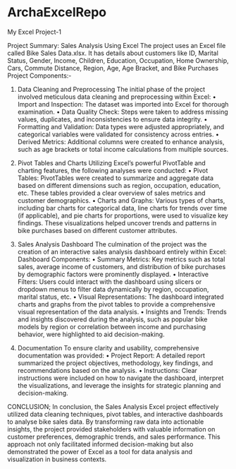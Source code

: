 # ArchaExcelRepo
My Excel Project-1

Project Summary: Sales Analysis Using Excel
The project uses an Excel file called Bike Sales Data.xlsx. It has details about customers like ID, Marital Status, Gender, Income, Children, Education, Occupation, Home Ownership, Cars, Commute Distance, Region, Age, Age Bracket, and Bike Purchases
Project Components:-
1. Data Cleaning and Preprocessing
The initial phase of the project involved meticulous data cleaning and preprocessing within Excel:
•	Import and Inspection: The dataset was imported into Excel for thorough examination.
•	Data Quality Check: Steps were taken to address missing values, duplicates, and inconsistencies to ensure data integrity.
•	Formatting and Validation: Data types were adjusted appropriately, and categorical variables were validated for consistency across entries.
•	Derived Metrics: Additional columns were created to enhance analysis, such as age brackets or total income calculations from multiple sources.
2. Pivot Tables and Charts
Utilizing Excel’s powerful PivotTable and charting features, the following analyses were conducted:
•	Pivot Tables: PivotTables were created to summarize and aggregate data based on different dimensions such as region, occupation, education, etc. These tables provided a clear overview of sales metrics and customer demographics.
•	Charts and Graphs: Various types of charts, including bar charts for categorical data, line charts for trends over time (if applicable), and pie charts for proportions, were used to visualize key findings. These visualizations helped uncover trends and patterns in bike purchases based on different customer attributes.
3. Sales Analysis Dashboard
The culmination of the project was the creation of an interactive sales analysis dashboard entirely within Excel:
Dashboard Components:
•	Summary Metrics: Key metrics such as total sales, average income of customers, and distribution of bike purchases by demographic factors were prominently displayed.
•	Interactive Filters: Users could interact with the dashboard using slicers or dropdown menus to filter data dynamically by region, occupation, marital status, etc.
•	 Visual Representations: The dashboard integrated charts and graphs from the pivot tables to provide a comprehensive visual representation of the data analysis.
•	Insights and Trends: Trends and insights discovered during the analysis, such as popular bike models by region or correlation between income and purchasing behavior, were highlighted to aid decision-making.

 4. Documentation
To ensure clarity and usability, comprehensive documentation was provided:
•	Project Report: A detailed report summarized the project objectives, methodology, key findings, and recommendations based on the analysis.
•	Instructions: Clear instructions were included on how to navigate the dashboard, interpret the visualizations, and leverage the insights for strategic planning and decision-making.

CONCLUSION;
In conclusion, the Sales Analysis Excel project effectively utilized data cleaning techniques, pivot tables, and interactive dashboards to analyse bike sales data. By transforming raw data into actionable insights, the project provided stakeholders with valuable information on customer preferences, demographic trends, and sales performance. This approach not only facilitated informed decision-making but also demonstrated the power of Excel as a tool for data analysis and visualization in business contexts.



